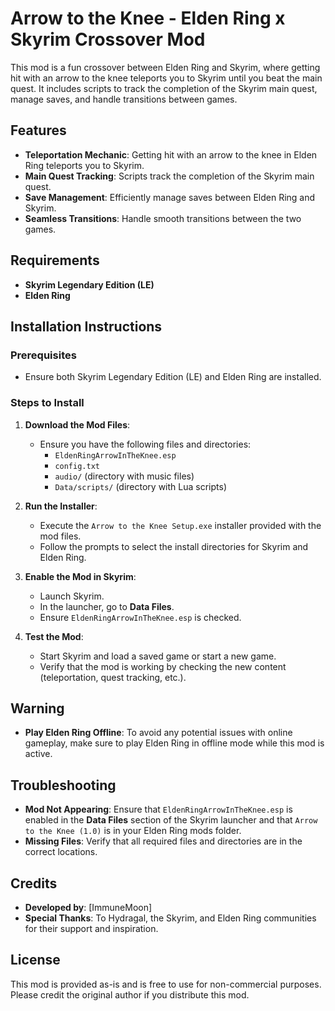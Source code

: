 # Arrow to the Knee - Elden Ring x Skyrim Crossover Mod

This mod is a fun crossover between Elden Ring and Skyrim, where getting hit with an arrow to the knee teleports you to Skyrim until you beat the main quest. It includes scripts to track the completion of the Skyrim main quest, manage saves, and handle transitions between games.

## Features

- **Teleportation Mechanic**: Getting hit with an arrow to the knee in Elden Ring teleports you to Skyrim.
- **Main Quest Tracking**: Scripts track the completion of the Skyrim main quest.
- **Save Management**: Efficiently manage saves between Elden Ring and Skyrim.
- **Seamless Transitions**: Handle smooth transitions between the two games.

## Requirements

- **Skyrim Legendary Edition (LE)**
- **Elden Ring**

## Installation Instructions

### Prerequisites

- Ensure both Skyrim Legendary Edition (LE) and Elden Ring are installed.

### Steps to Install

1. **Download the Mod Files**:
   - Ensure you have the following files and directories:
     - `EldenRingArrowInTheKnee.esp`
     - `config.txt`
     - `audio/` (directory with music files)
     - `Data/scripts/` (directory with Lua scripts)

2. **Run the Installer**:
   - Execute the `Arrow to the Knee Setup.exe` installer provided with the mod files.
   - Follow the prompts to select the install directories for Skyrim and Elden Ring.

3. **Enable the Mod in Skyrim**:
   - Launch Skyrim.
   - In the launcher, go to **Data Files**.
   - Ensure `EldenRingArrowInTheKnee.esp` is checked.

4. **Test the Mod**:
   - Start Skyrim and load a saved game or start a new game.
   - Verify that the mod is working by checking the new content (teleportation, quest tracking, etc.).

## Warning

- **Play Elden Ring Offline**: To avoid any potential issues with online gameplay, make sure to play Elden Ring in offline mode while this mod is active.

## Troubleshooting

- **Mod Not Appearing**: Ensure that `EldenRingArrowInTheKnee.esp` is enabled in the **Data Files** section of the Skyrim launcher and that `Arrow to the Knee (1.0)` is in your Elden Ring mods folder.
- **Missing Files**: Verify that all required files and directories are in the correct locations.

## Credits

- **Developed by**: [ImmuneMoon]
- **Special Thanks**: To Hydragal, the Skyrim, and Elden Ring communities for their support and inspiration.

## License

This mod is provided as-is and is free to use for non-commercial purposes. Please credit the original author if you distribute this mod.
